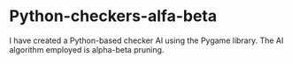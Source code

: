 # Python-checkers-alfa-beta
I have created a Python-based checker AI using the Pygame library. The AI algorithm employed is alpha-beta pruning. 
